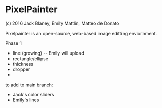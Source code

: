 # PixelPainter
(c) 2016 Jack Blaney, Emily Mattlin, Matteo de Donato

Pixelpainter is an open-source, web-based image editting enviornment.


Phase 1
- line (growing) -- Emily will upload
- rectangle/ellipse
- thickness
- dropper
- 

to add to main branch:
- Jack's color sliders
- Emily's lines

